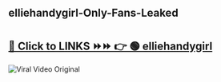 
 ## elliehandygirl-Only-Fans-Leaked

# <h2><a href="https://clipsfans.com/elliehandygirl&ref=git">🔗 Click to LINKS ⏩⏩ 👉 🟢 elliehandygirl </a></h2>

<a href="https://clipsfans.com/elliehandygirl&ref=git" rel="nofollow" data-target="animated-image.originalLink"><img src="https://i.ibb.co.com/xMMVF88/686577567.gif" alt="Viral Video Original" style="max-width: 100%; display: inline-block;" data-target="animated-image.originalImage"></a>
